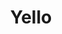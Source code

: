 ---
title: "Yello"
summary: "Swiss electronic band formed in 1979 in Zürich, Switzerland. Carlos Peron left the band in 1983."
image: "yello.jpg"
apple_music_artist_url: "None"
---
